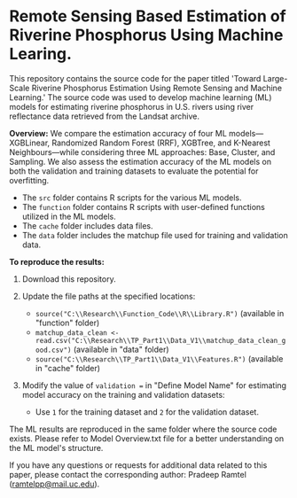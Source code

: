 # Remote Sensing Based Estimation of Riverine Phosphorus Using Machine Learing.

This repository contains the source code for the paper titled 'Toward Large-Scale Riverine Phosphorus Estimation Using Remote Sensing and Machine Learning.' The source code was used to develop machine learning (ML) models for estimating riverine phosphorus in U.S. rivers using river reflectance data retrieved from the Landsat archive.

**Overview:** We compare the estimation accuracy of four ML models—XGBLinear, Randomized Random Forest (RRF), XGBTree, and K-Nearest Neighbours—while considering three ML approaches: Base, Cluster, and Sampling. We also assess the estimation accuracy of the ML models on both the validation and training datasets to evaluate the potential for overfitting.

- The `src` folder contains R scripts for the various ML models.
- The `function` folder contains R scripts with user-defined functions utilized in the ML models.
- The `cache` folder includes data files.
- The `data` folder includes the matchup file used for training and validation data.

**To reproduce the results:**
1. Download this repository.
2. Update the file paths at the specified locations:
    - `source("C:\\Research\\Function_Code\\R\\Library.R")`  (available in "function" folder)
    - `matchup_data_clean <- read.csv("C:\\Research\\TP_Part1\\Data_V1\\matchup_data_clean_good.csv")`  (available in "data" folder)
    - `source("C:\\Research\\TP_Part1\\Data_V1\\Features.R")`   (available in "cache" folder)

3. Modify the value of `validation =` in "Define Model Name" for estimating model accuracy on the training and validation datasets:
    - Use `1` for the training dataset and `2` for the validation dataset.
     
The ML results are reproduced in the same folder where the source code exists. Please refer to Model Overview.txt file for a better understanding on the ML model's structure.
  
  If you have any questions or requests for additional data related to this paper, please contact the corresponding author: Pradeep Ramtel (ramtelpp@mail.uc.edu).
